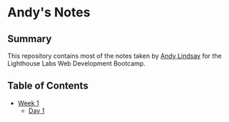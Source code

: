 # Andy's Notes

## Summary

This repository contains most of the notes taken by [Andy Lindsay](https://github.com/andydlindsay) for the Lighthouse Labs Web Development Bootcamp.

## Table of Contents
* [Week 1](/week_1)
  * [Day 1](/week_1/day_1)
